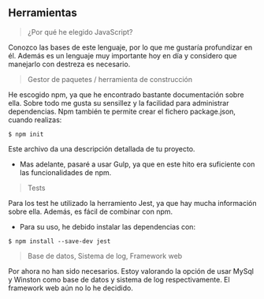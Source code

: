 ## Herramientas

> ¿Por qué he elegido JavaScript?

Conozco las bases de este lenguaje, por lo que me gustaría profundizar en él. Además es un lenguaje muy importante hoy en día y considero que manejarlo con destreza es necesario.

> Gestor de paquetes / herramienta de construcción

He escogido npm, ya que he encontrado bastante documentación sobre ella. Sobre todo me gusta su sensillez y la facilidad para administrar dependencias. 
Npm también te permite crear el fichero package.json, cuando realizas:
~~~
$ npm init
~~~
Este archivo da una descripción detallada de tu proyecto.

- Mas adelante, pasaré a usar Gulp, ya que en este hito era suficiente con las funcionalidades de npm.

> Tests

Para los test he utilizado la herramiento Jest, ya que hay mucha información sobre ella. Además, es fácil de combinar con npm.
- Para su uso, he debido instalar las dependencias con:
~~~
$ npm install --save-dev jest
~~~

> Base de datos, Sistema de log, Framework web

Por ahora no han sido necesarios. Estoy valorando la opción de usar MySql y Winston como base de datos y sistema de log respectivamente. El framework web aún no lo he decidido.

